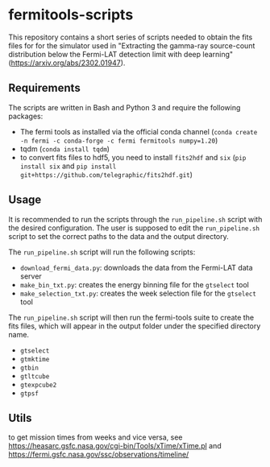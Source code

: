 # fermitools-scripts
This repository contains a short series of scripts needed to obtain the fits files for for the simulator used in "Extracting the gamma-ray source-count distribution below the Fermi-LAT detection limit with deep learning" (https://arxiv.org/abs/2302.01947).

## Requirements
The scripts are written in Bash and Python 3 and require the following packages:
- The fermi tools as installed via the official conda channel (`conda create -n fermi -c conda-forge -c fermi fermitools numpy=1.20`)
- tqdm (`conda install tqdm`)
- to convert fits files to hdf5, you need to install `fits2hdf` and `six` (`pip install six` and `pip install git+https://github.com/telegraphic/fits2hdf.git`)

## Usage
It is recommended to run the scripts through the `run_pipeline.sh` script with the desired configuration.
The user is supposed to edit the `run_pipeline.sh` script to set the correct paths to the data and the output directory. 

The `run_pipeline.sh` script will run the following scripts:
- `download_fermi_data.py`: downloads the data from the Fermi-LAT data server
- `make_bin_txt.py`: creates the energy binning file for the `gtselect` tool
- `make_selection_txt.py`: creates the week selection file for the `gtselect` tool

The `run_pipeline.sh` script will then run the fermi-tools suite to create the fits files, which will appear in the output folder under the specified directory name.
- `gtselect`
- `gtmktime`
- `gtbin`
- `gtltcube`
- `gtexpcube2`
- `gtpsf`

## Utils

to get mission times from weeks and vice versa, see https://heasarc.gsfc.nasa.gov/cgi-bin/Tools/xTime/xTime.pl and https://fermi.gsfc.nasa.gov/ssc/observations/timeline/ 
